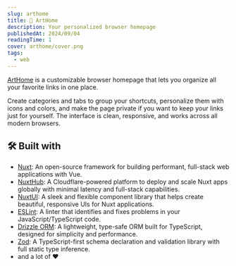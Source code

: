 ```yaml
---
slug: arthome
title: 🏡 ArtHome
description: Your personalized browser homepage
publishedAt: 2024/09/04
readingTime: 1
cover: arthome/cover.png
tags:
  - web
---
```


[ArtHome](https://home.arthurdanjou.fr) is a customizable browser homepage that lets you organize all your favorite links in one place.

Create categories and tabs to group your shortcuts, personalize them with icons and colors, and make the page private if you want to keep your links just for yourself. The interface is clean, responsive, and works across all modern browsers.

## 🛠️ Built with

- [Nuxt](https://nuxt.com): An open-source framework for building performant, full-stack web applications with Vue.
- [NuxtHub](https://hub.nuxt.com): A Cloudflare-powered platform to deploy and scale Nuxt apps globally with minimal latency and full-stack capabilities.
- [NuxtUI](https://ui.nuxt.com): A sleek and flexible component library that helps create beautiful, responsive UIs for Nuxt applications.
- [ESLint](https://eslint.org): A linter that identifies and fixes problems in your JavaScript/TypeScript code.
- [Drizzle ORM](https://orm.drizzle.team/): A lightweight, type-safe ORM built for TypeScript, designed for simplicity and performance.
- [Zod](https://zod.dev/): A TypeScript-first schema declaration and validation library with full static type inference.
- and a lot of ❤️
